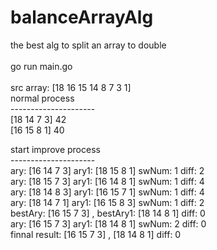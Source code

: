 # balanceArrayAlg<br>
the best alg to split an array to double<br>
<br>
go run main.go<br>
<br>
src array: [18 16 15 14 8 7 3 1]<br>
normal process<br>
---------------------<br>
[18 14 7 3] 42<br>
[16 15 8 1] 40<br>

start improve process<br>
---------------------<br>
ary: [16 14 7 3]  ary1: [18 15 8 1]  swNum: 1  diff: 2<br>
ary: [18 15 7 3]  ary1: [16 14 8 1]  swNum: 1  diff: 4<br>
ary: [18 14 8 3]  ary1: [16 15 7 1]  swNum: 1  diff: 4<br>
ary: [18 14 7 1]  ary1: [16 15 8 3]  swNum: 1  diff: 2<br>
bestAry: [16 15 7 3] , bestAry1: [18 14 8 1]  diff: 0<br>
ary: [16 15 7 3]  ary1: [18 14 8 1]  swNum: 2  diff: 0<br>
finnal result: [16 15 7 3] ,  [18 14 8 1]  diff: 0<br>

